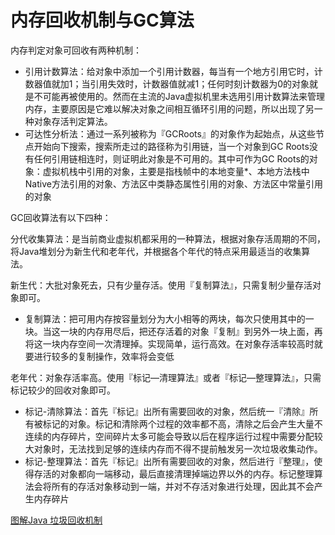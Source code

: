 # 内存回收机制与GC算法

内存判定对象可回收有两种机制：

* 引用计数算法：给对象中添加一个引用计数器，每当有一个地方引用它时，计数器值就加1；当引用失效时，计数器值就减1；任何时刻计数器为0的对象就是不可能再被使用的。然而在主流的Java虚拟机里未选用引用计数算法来管理内存，主要原因是它难以解决对象之间相互循环引用的问题，所以出现了另一种对象存活判定算法。
* 可达性分析法：通过一系列被称为『GCRoots』的对象作为起始点，从这些节点开始向下搜索，搜索所走过的路径称为引用链，当一个对象到GC Roots没有任何引用链相连时，则证明此对象是不可用的。其中可作为GC Roots的对象：虚拟机栈中引用的对象，主要是指栈帧中的本地变量*、本地方法栈中Native方法引用的对象、方法区中类静态属性引用的对象、方法区中常量引用的对象

GC回收算法有以下四种：

分代收集算法：是当前商业虚拟机都采用的一种算法，根据对象存活周期的不同，将Java堆划分为新生代和老年代，并根据各个年代的特点采用最适当的收集算法。

新生代：大批对象死去，只有少量存活。使用『复制算法』，只需复制少量存活对象即可。

* 复制算法：把可用内存按容量划分为大小相等的两块，每次只使用其中的一块。当这一块的内存用尽后，把还存活着的对象『复制』到另外一块上面，再将这一块内存空间一次清理掉。实现简单，运行高效。在对象存活率较高时就要进行较多的复制操作，效率将会变低


老年代：对象存活率高。使用『标记—清理算法』或者『标记—整理算法』，只需标记较少的回收对象即可。

* 标记-清除算法：首先『标记』出所有需要回收的对象，然后统一『清除』所有被标记的对象。标记和清除两个过程的效率都不高，清除之后会产生大量不连续的内存碎片，空间碎片太多可能会导致以后在程序运行过程中需要分配较大对象时，无法找到足够的连续内存而不得不提前触发另一次垃圾收集动作。
* 标记-整理算法：首先『标记』出所有需要回收的对象，然后进行『整理』，使得存活的对象都向一端移动，最后直接清理掉端边界以外的内存。标记整理算法会将所有的存活对象移动到一端，并对不存活对象进行处理，因此其不会产生内存碎片

[图解Java 垃圾回收机制](https://blog.csdn.net/justloveyou_/article/details/71216049)